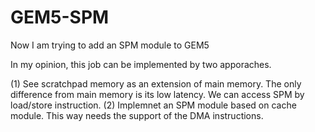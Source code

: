 GEM5-SPM
========

Now I am trying to add an SPM module to GEM5

In my opinion, this job can be implemented by two apporaches.

(1) See scratchpad memory as an extension of main memory. The only difference from main memory is its low latency. We can access SPM by load/store instruction.
(2) Implemnet an SPM module based on cache module. This way needs the support of the DMA instructions.

